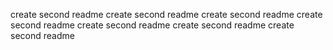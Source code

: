 create second readme
create second readme
create second readme
create second readme
create second readme
create second readme
create second readme
